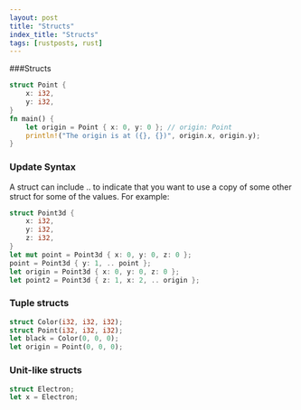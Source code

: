 ```yaml
---
layout: post
title: "Structs"
index_title: "Structs"
tags: [rustposts, rust]
---
```


###Structs

```rust
struct Point {
    x: i32,
    y: i32,
}
fn main() {
    let origin = Point { x: 0, y: 0 }; // origin: Point
    println!("The origin is at ({}, {})", origin.x, origin.y);
}
```

### Update Syntax

A struct can include .. to indicate that you want to use a copy of some other struct for some of the values. For example:
```rust
struct Point3d {
    x: i32,
    y: i32,
    z: i32,
}
let mut point = Point3d { x: 0, y: 0, z: 0 };
point = Point3d { y: 1, .. point };
let origin = Point3d { x: 0, y: 0, z: 0 };
let point2 = Point3d { z: 1, x: 2, .. origin };
```

### Tuple structs

```rust
struct Color(i32, i32, i32);
struct Point(i32, i32, i32);
let black = Color(0, 0, 0);
let origin = Point(0, 0, 0);
```

### Unit-like structs

```rust
struct Electron;
let x = Electron;
```

